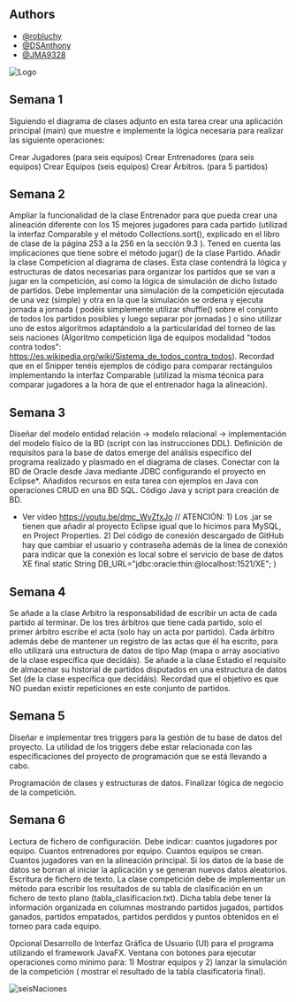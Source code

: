 
## Authors

- [@robluchy](https://github.com/Robluchy)
- [@DSAnthony](https://github.com/DSAnthony)
- [@JMA9328](https://github.com/JMA9328)

![Logo](https://static.vecteezy.com/system/resources/thumbnails/005/130/896/small/initial-letter-logo-r-free-vector.jpg)

Semana 1
--

Siguiendo el diagrama de clases adjunto en esta tarea crear una aplicación principal (main) que muestre e implemente la lógica necesaria para realizar las siguiente operaciones:

Crear Jugadores (para seis equipos)
Crear Entrenadores (para seis equipos)
Crear Equipos (seis equipos)
Crear Árbitros. (para 5 partidos)


Semana 2
--

Ampliar la funcionalidad de la clase Entrenador para que pueda crear una alineación diferente con los 15 mejores jugadores para cada partido (utilizad la interfaz Comparable y el método Collections.sort(), explicado en el libro de clase de la página 253 a la 256 en la sección 9.3 ). Tened en cuenta las implicaciones que tiene sobre el método jugar() de la clase Partido.
Añadir la clase Competicion al diagrama de clases. Esta clase contendrá la lógica y estructuras de datos necesarias para organizar los partidos que se van a jugar en la competición, así como la lógica de simulación de dicho listado de partidos. Debe implementar una simulación de la competición ejecutada de una vez (simple) y otra en la que la simulación se ordena y ejecuta jornada a jornada ( podéis simplemente utilizar shuffle() sobre el conjunto de todos los partidos posibles y luego separar por jornadas ) o sino utilizar uno de estos algoritmos adaptándolo a la particularidad del torneo de las seis naciones (Algoritmo competición liga de equipos modalidad "todos contra todos": https://es.wikipedia.org/wiki/Sistema_de_todos_contra_todos). 
Recordad que en el Snipper tenéis ejemplos de código para comparar rectángulos implementando la interfaz Comparable (utilizad la misma técnica para comparar jugadores a la hora de que el entrenador haga la alineación).



Semana 3
--

Diseñar del modelo entidad relación -> modelo relacional -> implementación del modelo físico de la BD (script con las instrucciones DDL). Definición de requisitos para la base de datos emerge del análisis específico del programa realizado y plasmado en el diagrama de clases.
Conectar con la BD de Oracle desde Java mediante JDBC configurando el proyecto en Eclipse*.
Añadidos recursos en esta tarea con ejemplos en Java con operaciones CRUD en una BD SQL. Código Java y script para creación de BD.
* Ver vídeo https://youtu.be/dmc_WvZfxJo // ATENCIÓN: 1) Los .jar se tienen que añadir al proyecto Eclipse igual que lo hicimos para MySQL, en Project Properties. 2) Del código de conexión descargado de GitHub hay que cambiar el usuario y contraseña además de la línea de conexión para indicar que la conexión es local sobre el servicio de base de datos XE final static String DB_URL="jdbc:oracle:thin:@localhost:1521/XE";   )


Semana 4
--
Se añade a la clase Arbitro la responsabilidad de escribir un acta de cada partido al terminar. De los tres árbitros que tiene cada partido, solo el primer árbitro escribe el acta (solo hay un acta por partido). Cada árbitro además debe de mantener un registro de las actas que él ha escrito, para ello utilizará una estructura de datos de tipo Map (mapa o array asociativo de la clase específica que decidáis).
Se añade a la clase Estadio el requisito de almacenar su historial de partidos disputados en una estructura de datos Set (de la clase específica que decidáis). Recordad que el objetivo es que NO puedan existir repeticiones en este conjunto de partidos.


Semana 5
--

Diseñar e implementar tres triggers para la gestión de tu base de datos del proyecto.  La utilidad de los triggers debe estar relacionada con las especificaciones del proyecto de programación que se está llevando a cabo.

Programación de clases y estructuras de datos. Finalizar lógica de negocio de la competición.



Semana 6
--

Lectura de fichero de configuración. Debe indicar: cuantos jugadores por equipo. Cuantos entrenadores por equipo. Cuantos equipos se crean. Cuantos jugadores van en la alineación principal. Si los datos de la base de datos se borran al iniciar la aplicación y se generan nuevos datos aleatorios. 
Escritura de fichero de texto. La clase competición debe de implementar un método para escribir los resultados de su tabla de clasificación en un fichero de texto plano (tabla_clasificacion.txt). Dicha tabla debe tener la información organizada en columnas mostrando partidos jugados, partidos ganados, partidos empatados, partidos perdidos y puntos obtenidos en el torneo para cada equipo.


Opcional
Desarrollo de Interfaz Gráfica de Usuario (UI) para el programa utilizando el framework JavaFX.
Ventana con botones para ejecutar operaciones como mínimo para: 1) Mostrar equipos y 2) lanzar la simulación de la competición ( mostrar el resultado de la tabla clasificatoria final).

![seisNaciones](https://user-images.githubusercontent.com/91990736/170824966-aaeb09de-f496-4302-a84f-d4102430dd40.svg)

